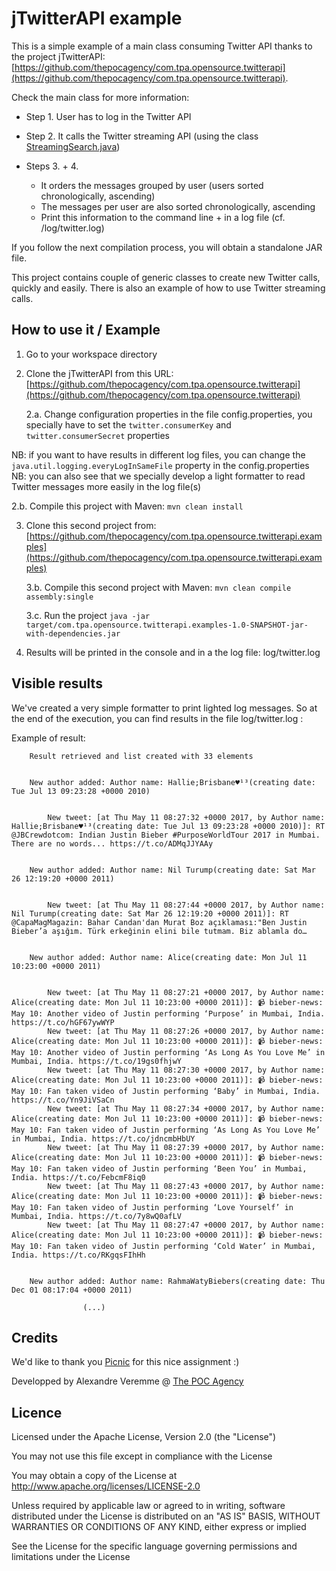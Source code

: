 # jTwitterAPI example

This is a simple example of a main class consuming Twitter API thanks to the project jTwitterAPI: [https://github.com/thepocagency/com.tpa.opensource.twitterapi](https://github.com/thepocagency/com.tpa.opensource.twitterapi).

Check the main class for more information:
- Step 1. User has to log in the Twitter API

- Step 2. It calls the Twitter streaming API (using the class [StreamingSearch.java](https://github.com/thepocagency/com.tpa.opensource.twitterapi/blob/master/src/main/java/com/tpa/twitterapi/api/call/StreamingSearch.java))

- Steps 3. + 4. 
    - It orders the messages grouped by user (users sorted chronologically, ascending) 
    - The messages per user are also sorted chronologically, ascending
    - Print this information to the command line + in a log file (cf. /log/twitter.log)


If you follow the next compilation process, you will obtain a standalone JAR file.

This project contains couple of generic classes to create new Twitter calls, quickly and easily. There is also an example of how to use Twitter streaming calls.

## How to use it / Example

1. Go to your workspace directory

2. Clone the jTwitterAPI from this URL: [https://github.com/thepocagency/com.tpa.opensource.twitterapi](https://github.com/thepocagency/com.tpa.opensource.twitterapi)

    2.a. Change configuration properties in the file config.properties, 
    you specially have to set the ```twitter.consumerKey``` and ```twitter.consumerSecret``` properties

NB: if you want to have results in different log files, you can change the ```java.util.logging.everyLogInSameFile``` property in the config.properties
NB: you can also see that we specially develop a light formatter to read Twitter messages more easily in the log file(s)
    
   2.b. Compile this project with Maven: ```mvn clean install```

3. Clone this second project from: [https://github.com/thepocagency/com.tpa.opensource.twitterapi.examples](https://github.com/thepocagency/com.tpa.opensource.twitterapi.examples)

    3.b. Compile this second project with Maven: ```mvn clean compile assembly:single```

    3.c. Run the project ```java -jar target/com.tpa.opensource.twitterapi.examples-1.0-SNAPSHOT-jar-with-dependencies.jar```

4. Results will be printed in the console and in a the log file: log/twitter.log


## Visible results

We've created a very simple formatter to print lighted log messages. So at the end of the execution, you can find results in the file log/twitter.log :

Example of result: 

```
    Result retrieved and list created with 33 elements


    New author added: Author name: Hallie;Brisbane♥¹³(creating date: Tue Jul 13 09:23:28 +0000 2010)


		New tweet: [at Thu May 11 08:27:32 +0000 2017, by Author name: Hallie;Brisbane♥¹³(creating date: Tue Jul 13 09:23:28 +0000 2010)]: RT @JBCrewdotcom: Indian Justin Bieber #PurposeWorldTour 2017 in Mumbai. There are no words... https://t.co/ADMqJJYAAy


    New author added: Author name: Nil Turump(creating date: Sat Mar 26 12:19:20 +0000 2011)


		New tweet: [at Thu May 11 08:27:44 +0000 2017, by Author name: Nil Turump(creating date: Sat Mar 26 12:19:20 +0000 2011)]: RT @CapaMagMagazin: Bahar Candan'dan Murat Boz açıklaması:"Ben Justin Bieber’a aşığım. Türk erkeğinin elini bile tutmam. Biz ablamla do… 


    New author added: Author name: Alice(creating date: Mon Jul 11 10:23:00 +0000 2011)


		New tweet: [at Thu May 11 08:27:21 +0000 2017, by Author name: Alice(creating date: Mon Jul 11 10:23:00 +0000 2011)]: 📹 bieber-news: May 10: Another video of Justin performing ‘Purpose’ in Mumbai, India. https://t.co/hGF67ywWYP
		New tweet: [at Thu May 11 08:27:26 +0000 2017, by Author name: Alice(creating date: Mon Jul 11 10:23:00 +0000 2011)]: 📹 bieber-news: May 10: Another video of Justin performing ‘As Long As You Love Me’ in Mumbai, India. https://t.co/19gs0fhjwY
		New tweet: [at Thu May 11 08:27:30 +0000 2017, by Author name: Alice(creating date: Mon Jul 11 10:23:00 +0000 2011)]: 📹 bieber-news: May 10: Fan taken video of Justin performing ‘Baby’ in Mumbai, India. https://t.co/Yn9JiVSaCn
		New tweet: [at Thu May 11 08:27:34 +0000 2017, by Author name: Alice(creating date: Mon Jul 11 10:23:00 +0000 2011)]: 📹 bieber-news: May 10: Fan taken video of Justin performing ‘As Long As You Love Me’ in Mumbai, India. https://t.co/jdncmbHbUY
		New tweet: [at Thu May 11 08:27:39 +0000 2017, by Author name: Alice(creating date: Mon Jul 11 10:23:00 +0000 2011)]: 📹 bieber-news: May 10: Fan taken video of Justin performing ‘Been You’ in Mumbai, India. https://t.co/FebcmF8iq0
		New tweet: [at Thu May 11 08:27:43 +0000 2017, by Author name: Alice(creating date: Mon Jul 11 10:23:00 +0000 2011)]: 📹 bieber-news: May 10: Fan taken video of Justin performing ‘Love Yourself’ in Mumbai, India. https://t.co/7y8wQ0afLV
		New tweet: [at Thu May 11 08:27:47 +0000 2017, by Author name: Alice(creating date: Mon Jul 11 10:23:00 +0000 2011)]: 📹 bieber-news: May 10: Fan taken video of Justin performing ‘Cold Water’ in Mumbai, India. https://t.co/RKgqsFIhHh


    New author added: Author name: RahmaWatyBiebers(creating date: Thu Dec 01 08:17:04 +0000 2011)
                
                (...)
```



## Credits

We'd like to thank you [Picnic](https://www.picnic.nl/) for this nice assignment :)

Developped by Alexandre Veremme @ [The POC Agency](https://www.the-poc-agency.com)

## Licence

Licensed under the Apache License, Version 2.0 (the "License")

You may not use this file except in compliance with the License

You may obtain a copy of the License at http://www.apache.org/licenses/LICENSE-2.0

Unless required by applicable law or agreed to in writing, software distributed under the License is distributed on an "AS IS" BASIS, WITHOUT WARRANTIES OR CONDITIONS OF ANY KIND, either express or implied

See the License for the specific language governing permissions and limitations under the License